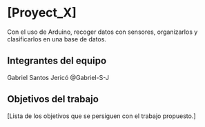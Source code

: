 # [Proyect_X]

Con el uso de Arduino, recoger datos con sensores, organizarlos y clasificarlos en una base de datos.

## Integrantes del equipo

Gabriel Santos Jericó @Gabriel-S-J

## Objetivos del trabajo

[Lista de los objetivos que se persiguen con el trabajo propuesto.]
